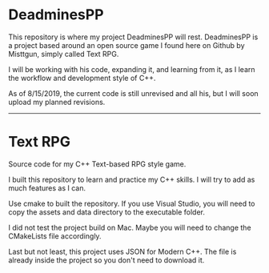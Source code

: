 # DeadminesPP

This repository is where my project DeadminesPP will rest. DeadminesPP is a project based around an open source game I found here on Github by Misttgun, simply called Text RPG. 

I will be working with his code, expanding it, and learning from it, as I learn the workflow and development style of C++.

As of 8/15/2019, the current code is still unrevised and all his, but I will soon upload my planned revisions.

-------------------------

# Text RPG

Source code for my C++ Text-based RPG style game.

I built this repository to learn and practice my C++ skills. I will try to add as much features as I can.

Use cmake to built the repository. If you use Visual Studio, you will need to copy the assets and data directory to the executable folder.

I did not test the project build on Mac. Maybe you will need to change the CMakeLists file accordingly.

Last but not least, this project uses JSON for Modern C++. The file is already inside the project so you don't need to download it.
